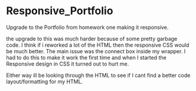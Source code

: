 # Responsive_Portfolio
Upgrade to the Portfolio from homework one making it responsive.

the upgrade to this was much harder because of some pretty garbage code. I think if i reworked a lot of the HTML then the responsive CSS would be much better. The main issue was the connect box inside my wrapper. I had to do this to make it work the first time and when I started the Responsive design in CSS it turned out to hurt me. 

Either way ill be looking through the HTML to see if I cant find a better code layout/formatting for my HTML. 


